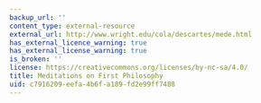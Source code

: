 ```yaml
---
backup_url: ''
content_type: external-resource
external_url: http://www.wright.edu/cola/descartes/mede.html
has_external_licence_warning: true
has_external_license_warning: true
is_broken: ''
license: https://creativecommons.org/licenses/by-nc-sa/4.0/
title: Meditations on First Philosophy
uid: c7916209-eefa-4b6f-a189-fd2e99ff7488
---
```

